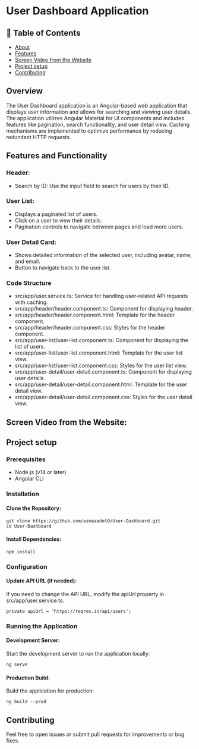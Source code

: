 # User Dashboard Application
## 📝 Table of Contents

- [About <a name = "Overview"></a>](#Overview-)
- [Features <a name = "Features"></a>](#Features-)
- [Screen Video from the Website <a name = "screen-video"></a>](#screen-video-)
- [Project setup <a name = "project-setup"></a>](#project-setup-)
- [Contributing <a name = "Contributing"></a>](#Contributing-)

## Overview <a name = "Overview"></a>
The User Dashboard application is an Angular-based web application that displays user information and allows for searching and viewing user details. The application utilizes Angular Material for UI components and includes features like pagination, search functionality, and user detail view. Caching mechanisms are implemented to optimize performance by reducing redundant HTTP requests.

## Features and Functionality <a name = "featues-functionalities"></a>
### Header:
- Search by ID: Use the input field to search for users by their ID.
### User List:
- Displays a paginated list of users.
- Click on a user to view their details.
- Pagination controls to navigate between pages and load more users.
### User Detail Card:
- Shows detailed information of the selected user, including avatar, name, and email.
- Button to navigate back to the user list.
### Code Structure
- src/app/user.service.ts: Service for handling user-related API requests with caching.
- src/app/header/header.component.ts: Component for displaying header.
- src/app/header/header.component.html: Template for the header component.
- src/app/header/header.component.css: Styles for the header component.
- src/app/user-list/user-list.component.ts: Component for displaying the list of users.
- src/app/user-list/user-list.component.html: Template for the user list view.
- src/app/user-list/user-list.component.css: Styles for the user list view.
- src/app/user-detail/user-detail.component.ts: Component for displaying user details.
- src/app/user-detail/user-detail.component.html: Template for the user detail view.
- src/app/user-detail/user-detail.component.css: Styles for the user detail view.


## Screen Video from the Website: <a name = "screen-video"></a>

## Project setup <a name = "project-setup"></a>
### Prerequisites
- Node.js (v14 or later)
- Angular CLI
### Installation
#### Clone the Repository:
```
git clone https://github.com/asmaaadel0/User-Dashboard.git
cd User-Dashboard
```
#### Install Dependencies:
```
npm install
```

### Configuration
#### Update API URL (if needed):
If you need to change the API URL, modify the apiUrl property in src/app/user.service.ts.
```
private apiUrl = 'https://reqres.in/api/users';
```
### Running the Application
#### Development Server:
Start the development server to run the application locally:
```
ng serve
```
#### Production Build:
Build the application for production:
```
ng build --prod
```

## Contributing <a name = "Contributing"></a>
Feel free to open issues or submit pull requests for improvements or bug fixes.
